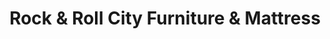---
title: "Rock & Roll City Furniture & Mattress"
url: /cleveland/rock-und-roll-city-furniture-und-mattress/
shop: Betten
---